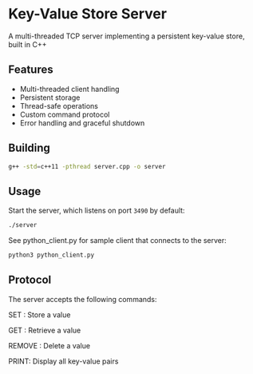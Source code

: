 # Key-Value Store Server
A multi-threaded TCP server implementing a persistent key-value store, built in C++

## Features
- Multi-threaded client handling
- Persistent storage
- Thread-safe operations
- Custom command protocol
- Error handling and graceful shutdown

## Building
```bash
g++ -std=c++11 -pthread server.cpp -o server
```

## Usage
Start the server, which listens on port `3490` by default:
```bash
./server
```

See python_client.py for sample client that connects to the server:
```bash
python3 python_client.py
```

## Protocol
The server accepts the following commands:

SET <key> <value>: Store a value

GET <key>: Retrieve a value

REMOVE <key>: Delete a value

PRINT: Display all key-value pairs

